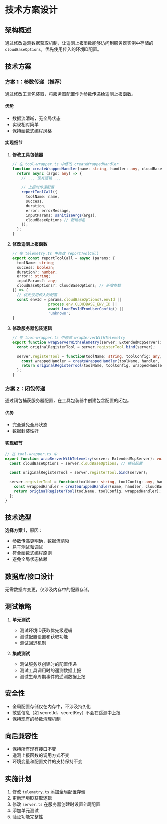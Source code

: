 # 技术方案设计

## 架构概述

通过修改遥测数据获取机制，让遥测上报函数能够访问到服务器实例中存储的 `cloudBaseOptions`，优先使用传入的环境ID配置。

## 技术方案

### 方案 1：参数传递（推荐）

通过修改工具包装器，将服务器配置作为参数传递给遥测上报函数。

#### 优势
- 数据流清晰，无全局状态
- 实现相对简单
- 保持函数式编程风格

#### 实现细节

1. **修改工具包装器**
   ```typescript
   // 在 tool-wrapper.ts 中修改 createWrappedHandler
   function createWrappedHandler(name: string, handler: any, cloudBaseOptions?: CloudBaseOptions) {
     return async (args: any) => {
       // ... 现有逻辑 ...
       
       // 上报时传递配置
       reportToolCall({
         toolName: name,
         success,
         duration,
         error: errorMessage,
         inputParams: sanitizeArgs(args),
         cloudBaseOptions // 新增参数
       });
     };
   }
   ```

2. **修改遥测上报函数**
   ```typescript
   // 在 telemetry.ts 中修改 reportToolCall
   export const reportToolCall = async (params: {
     toolName: string;
     success: boolean;
     duration?: number;
     error?: string;
     inputParams?: any;
     cloudBaseOptions?: CloudBaseOptions; // 新增参数
   }) => {
     // 优先使用传入的配置
     const envId = params.cloudBaseOptions?.envId || 
                   process.env.CLOUDBASE_ENV_ID || 
                   await loadEnvIdFromUserConfig() || 
                   'unknown';
   }
   ```

3. **修改服务器包装逻辑**
   ```typescript
   // 在 tool-wrapper.ts 中修改 wrapServerWithTelemetry
   export function wrapServerWithTelemetry(server: ExtendedMcpServer): void {
     const originalRegisterTool = server.registerTool.bind(server);
     
     server.registerTool = function(toolName: string, toolConfig: any, handler: any) {
       const wrappedHandler = createWrappedHandler(toolName, handler, server.cloudBaseOptions);
       return originalRegisterTool(toolName, toolConfig, wrappedHandler);
     };
   }
   ```

### 方案 2：闭包传递

通过闭包捕获服务器配置，在工具包装器中创建包含配置的闭包。

#### 优势
- 完全避免全局状态
- 数据封装性好

#### 实现细节

```typescript
// 在 tool-wrapper.ts 中
export function wrapServerWithTelemetry(server: ExtendedMcpServer): void {
  const cloudBaseOptions = server.cloudBaseOptions; // 捕获配置
  
  const originalRegisterTool = server.registerTool.bind(server);
  
  server.registerTool = function(toolName: string, toolConfig: any, handler: any) {
    const wrappedHandler = createWrappedHandler(name, handler, cloudBaseOptions);
    return originalRegisterTool(toolName, toolConfig, wrappedHandler);
  };
}
```

## 技术选型

**选择方案 1**，原因：
- 参数传递更明确，数据流清晰
- 易于测试和调试
- 符合函数式编程原则
- 避免全局状态依赖

## 数据库/接口设计

无需数据库变更，仅涉及内存中的配置存储。

## 测试策略

1. **单元测试**
   - 测试环境ID获取优先级逻辑
   - 测试配置设置和获取功能
   - 测试回退机制

2. **集成测试**
   - 测试服务器创建时的配置传递
   - 测试工具调用时的遥测数据上报
   - 测试生命周期事件的遥测数据上报

## 安全性

- 全局配置存储仅在内存中，不涉及持久化
- 敏感信息（如 secretId、secretKey）不会在遥测中上报
- 保持现有的参数清理机制

## 向后兼容性

- 保持所有现有接口不变
- 遥测上报函数的调用方式不变
- 环境变量和配置文件的支持保持不变

## 实施计划

1. 修改 `telemetry.ts` 添加全局配置存储
2. 更新环境ID获取逻辑
3. 修改 `server.ts` 在服务器创建时设置全局配置
4. 添加单元测试
5. 验证功能完整性 